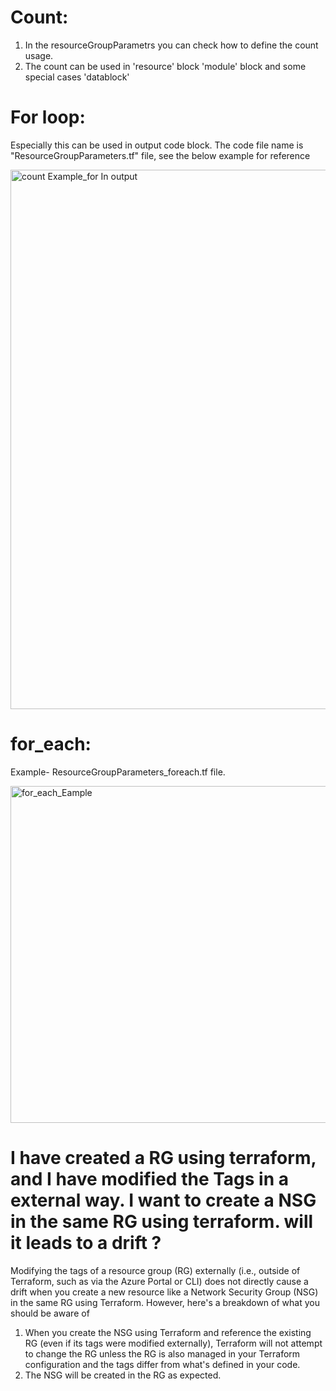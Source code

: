# Count: 
  1. In the resourceGroupParametrs you can check how to define the count usage.
  2. The count can be used in 'resource' block 'module' block and some special cases 'datablock'

# For loop: 
Especially this can be used in output code block. The code file name is "ResourceGroupParameters.tf" file, see the below example for reference

<img width="863" alt="count Example_for In output" src="https://github.com/user-attachments/assets/3fd752d4-345f-44f7-887a-64bf22c4ed57" />

# for_each:
Example- ResourceGroupParameters_foreach.tf file.

<img width="539" alt="for_each_Eample" src="https://github.com/user-attachments/assets/760ad056-750a-446a-a51d-317e2eb9ae14" />

# I have created a RG using terraform, and I have modified the Tags in a external way. I want to create a NSG in the same RG using terraform. will it leads to a drift ?
Modifying the tags of a resource group (RG) externally (i.e., outside of Terraform, such as via the Azure Portal or CLI) does not directly cause a drift when you create a new resource like a Network Security Group (NSG) in the same RG using Terraform. However, here's a breakdown of what you should be aware of
 1. When you create the NSG using Terraform and reference the existing RG (even if its tags were modified externally), Terraform will not attempt to change the RG unless the RG is also managed in your Terraform configuration and the tags differ from what's defined in your code.
 2. The NSG will be created in the RG as expected.





